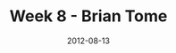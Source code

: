 ---
layout: music 
title: "Week 8 - Brian Tome"
series: "The Good Life"
date: 2012-08-13 
description: "Brian Tome talks about finding the good life in the midst of tension."
audio: "http://www.crossroads.net/players/media/hq/goodlife_08.mp3"
audio-duration: "39:22"
src: "http://www.crossroads.net/players/media/series/GoodLife_190x110.jpg"
---